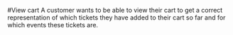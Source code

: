 #View cart
A customer wants to be able to view their cart 
to get a correct representation of which
tickets they have added to their cart so far and
for which events these tickets are.